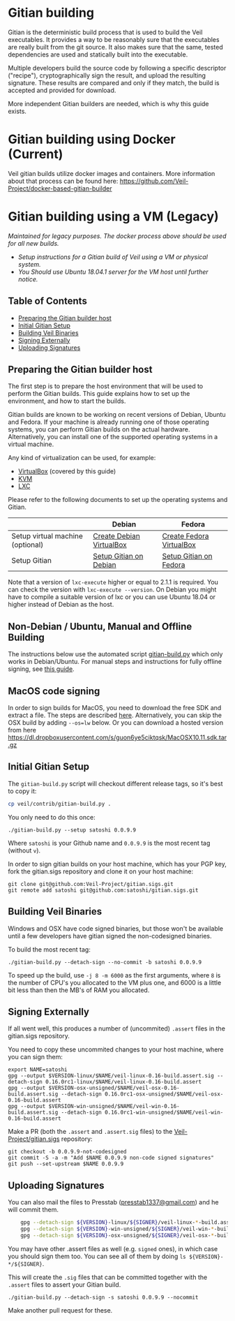 Gitian building
================

Gitian is the deterministic build process that is used to build the Veil
executables. It provides a way to be reasonably sure that the
executables are really built from the git source. It also makes sure that
the same, tested dependencies are used and statically built into the executable.

Multiple developers build the source code by following a specific descriptor
("recipe"), cryptographically sign the result, and upload the resulting signature.
These results are compared and only if they match, the build is accepted and provided
for download.

More independent Gitian builders are needed, which is why this guide exists.

# Gitian building using Docker (Current)
Veil gitian builds utilize docker images and containers.
More information about that process can be found here:
https://github.com/Veil-Project/docker-based-gitian-builder


# Gitian building using a VM (Legacy)
*Maintained for legacy purposes. The docker process above should be used for all new builds.*
- *Setup instructions for a Gitian build of Veil using a VM or physical system.*
- *You Should use Ubuntu 18.04.1 server for the VM host until further notice.*

Table of Contents
------------------
- [Preparing the Gitian builder host](#preparing-the-gitian-builder-host)
- [Initial Gitian Setup](#initial-gitian-setup)
- [Building Veil Binaries](#building-veil-binaries)
- [Signing Externally](#signing-externally)
- [Uploading Signatures](#uploading-signatures)

Preparing the Gitian builder host
---------------------------------
The first step is to prepare the host environment that will be used to perform the Gitian builds.
This guide explains how to set up the environment, and how to start the builds.

Gitian builds are known to be working on recent versions of Debian, Ubuntu and Fedora.
If your machine is already running one of those operating systems, you can perform Gitian builds on the actual hardware.
Alternatively, you can install one of the supported operating systems in a virtual machine.

Any kind of virtualization can be used, for example:
- [VirtualBox](https://www.virtualbox.org/) (covered by this guide)
- [KVM](http://www.linux-kvm.org/page/Main_Page)
- [LXC](https://linuxcontainers.org/)

Please refer to the following documents to set up the operating systems and Gitian.

|                                   | Debian                                                                             | Fedora                                                                             |
|-----------------------------------|------------------------------------------------------------------------------------|------------------------------------------------------------------------------------|
| Setup virtual machine (optional)  | [Create Debian VirtualBox](./gitian-building-create-vm-debian.md) | [Create Fedora VirtualBox](./gitian-building-create-vm-fedora.md) |
| Setup Gitian                      | [Setup Gitian on Debian](./gitian-building-setup-gitian-debian.md) | [Setup Gitian on Fedora](./gitian-building-setup-gitian-fedora.md) |

Note that a version of `lxc-execute` higher or equal to 2.1.1 is required.
You can check the version with `lxc-execute --version`.
On Debian you might have to compile a suitable version of lxc or you can use Ubuntu 18.04 or higher instead of Debian as the host.

Non-Debian / Ubuntu, Manual and Offline Building
------------------------------------------------
The instructions below use the automated script [gitian-build.py](https://github.com/Veil-Project/veil/blob/master/contrib/gitian-build.py) which only works in Debian/Ubuntu. For manual steps and instructions for fully offline signing, see [this guide](./gitian-building-manual.md).

MacOS code signing
------------------
In order to sign builds for MacOS, you need to download the free SDK and extract a file. The steps are described [here](./gitian-building-mac-os-sdk.md). Alternatively, you can skip the OSX build by adding `--os=lw` below. Or you can download a hosted version from here https://dl.dropboxusercontent.com/s/guon6ye5ciktqsk/MacOSX10.11.sdk.tar.gz

Initial Gitian Setup
--------------------
The `gitian-build.py` script will checkout different release tags, so it's best to copy it:

```bash
cp veil/contrib/gitian-build.py .
```

You only need to do this once:

```
./gitian-build.py --setup satoshi 0.0.9.9
```

Where `satoshi` is your Github name and `0.0.9.9` is the most recent tag (without `v`). 

In order to sign gitian builds on your host machine, which has your PGP key, fork the gitian.sigs repository and clone it on your host machine:

```
git clone git@github.com:Veil-Project/gitian.sigs.git
git remote add satoshi git@github.com:satoshi/gitian.sigs.git
```

Building Veil Binaries
-----------------------------
Windows and OSX have code signed binaries, but those won't be available until a few developers have gitian signed the non-codesigned binaries.

To build the most recent tag:

 `./gitian-build.py --detach-sign --no-commit -b satoshi 0.0.9.9`

To speed up the build, use `-j 8 -m 6000` as the first arguments, where `8` is the number of CPU's you allocated to the VM plus one, and 6000 is a little bit less than then the MB's of RAM you allocated.


Signing Externally
-----------------------------
If all went well, this produces a number of (uncommited) `.assert` files in the gitian.sigs repository.

You need to copy these uncommited changes to your host machine, where you can sign them:

```
export NAME=satoshi
gpg --output $VERSION-linux/$NAME/veil-linux-0.16-build.assert.sig --detach-sign 0.16.0rc1-linux/$NAME/veil-linux-0.16-build.assert 
gpg --output $VERSION-osx-unsigned/$NAME/veil-osx-0.16-build.assert.sig --detach-sign 0.16.0rc1-osx-unsigned/$NAME/veil-osx-0.16-build.assert 
gpg --output $VERSION-win-unsigned/$NAME/veil-win-0.16-build.assert.sig --detach-sign 0.16.0rc1-win-unsigned/$NAME/veil-win-0.16-build.assert 
```

Make a PR (both the `.assert` and `.assert.sig` files) to the
[Veil-Project/gitian.sigs](https://github.com/Veil-Project/gitian.sigs/) repository:

```
git checkout -b 0.0.9.9-not-codesigned
git commit -S -a -m "Add $NAME 0.0.9.9 non-code signed signatures"
git push --set-upstream $NAME 0.0.9.9
```

Uploading Signatures
-----------------------------
You can also mail the files to Presstab (presstab1337@gmail.com) and he will commit them.

```bash
    gpg --detach-sign ${VERSION}-linux/${SIGNER}/veil-linux-*-build.assert
    gpg --detach-sign ${VERSION}-win-unsigned/${SIGNER}/veil-win-*-build.assert
    gpg --detach-sign ${VERSION}-osx-unsigned/${SIGNER}/veil-osx-*-build.assert
```

You may have other .assert files as well (e.g. `signed` ones), in which case you should sign them too. You can see all of them by doing `ls ${VERSION}-*/${SIGNER}`.

This will create the `.sig` files that can be committed together with the `.assert` files to assert your
Gitian build.


 `./gitian-build.py --detach-sign -s satoshi 0.0.9.9 --nocommit`

Make another pull request for these.
